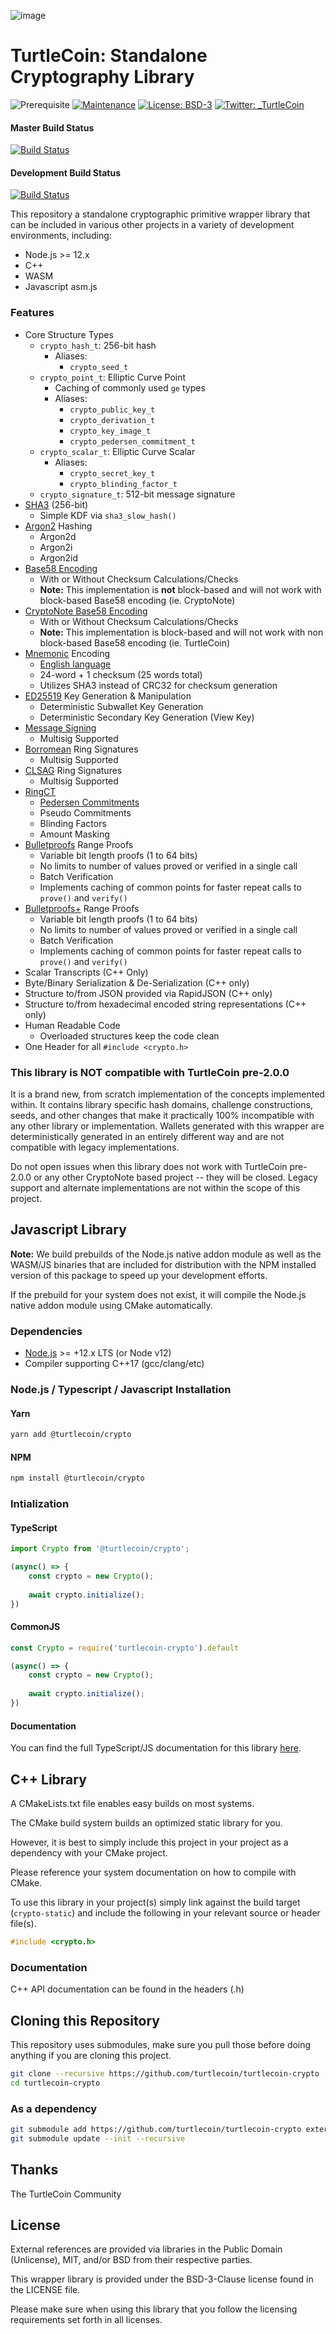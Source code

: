 ![image](https://user-images.githubusercontent.com/34389545/35821974-62e0e25c-0a70-11e8-87dd-2cfffeb6ed47.png)

# TurtleCoin: Standalone Cryptography Library

![Prerequisite](https://img.shields.io/badge/node-%3E%3D12-blue.svg) [![Maintenance](https://img.shields.io/badge/Maintained%3F-yes-green.svg)](https://github.com/turtlecoin/turtlecoin-crypto/graphs/commit-activity) [![License: BSD-3](https://img.shields.io/badge/License-BSD--3-green.svg)](https://github.com/turtlecoin/turtlecoin-crypto/blob/master/LICENSE) [![Twitter: _TurtleCoin](https://img.shields.io/twitter/follow/_TurtleCoin.svg?style=social)](https://twitter.com/_TurtleCoin)

#### Master Build Status
[![Build Status](https://github.com/turtlecoin/turtlecoin-crypto/workflows/CI%20Build%20Tests/badge.svg?branch=master)](https://github.com/turtlecoin/turtlecoin-crypto/actions)

#### Development Build Status
[![Build Status](https://github.com/turtlecoin/turtlecoin-crypto/workflows/CI%20Build%20Tests/badge.svg?branch=development)](https://github.com/turtlecoin/turtlecoin-crypto/actions)

This repository a standalone cryptographic primitive wrapper library that can be included in various other projects in a variety of development environments, including:

* Node.js >= 12.x
* C++
* WASM
* Javascript asm.js

### Features

* Core Structure Types
  * `crypto_hash_t`: 256-bit hash
    * Aliases:
      * `crypto_seed_t`
  * `crypto_point_t`: Elliptic Curve Point
    * Caching of commonly used `ge` types
    * Aliases:
      * `crypto_public_key_t`
      * `crypto_derivation_t`
      * `crypto_key_image_t`
      * `crypto_pedersen_commitment_t`
  * `crypto_scalar_t`: Elliptic Curve Scalar
    * Aliases:
      * `crypto_secret_key_t`
      * `crypto_blinding_factor_t`
  * `crypto_signature_t`: 512-bit message signature
* [SHA3](https://nvlpubs.nist.gov/nistpubs/FIPS/NIST.FIPS.202.pdf) (256-bit)
  * Simple KDF via `sha3_slow_hash()`
* [Argon2](https://github.com/P-H-C/phc-winner-argon2/blob/master/argon2-specs.pdf) Hashing
  * Argon2d
  * Argon2i
  * Argon2id
* [Base58 Encoding](https://tools.ietf.org/html/draft-msporny-base58-02)
  * With or Without Checksum Calculations/Checks
  * **Note:** This implementation is **not** block-based and will not work with block-based Base58 encoding (ie. CryptoNote)
* [CryptoNote Base58 Encoding](https://tools.ietf.org/html/draft-msporny-base58-02)
  * With or Without Checksum Calculations/Checks
  * **Note:** This implementation is block-based and will not work with non block-based Base58 encoding (ie. TurtleCoin)
* [Mnemonic](https://en.wikipedia.org/wiki/Mnemonic) Encoding
  * [English language](https://github.com/bitcoin/bips/blob/master/bip-0039/english.txt)
  * 24-word + 1 checksum (25 words total)
  * Utilizes SHA3 instead of CRC32 for checksum generation
* [ED25519](https://ed25519.cr.yp.to/ed25519-20110926.pdf) Key Generation & Manipulation
  * Deterministic Subwallet Key Generation
  * Deterministic Secondary Key Generation (View Key)
* [Message Signing](https://tools.ietf.org/html/rfc8032)
  * Multisig Supported
* [Borromean](https://github.com/Blockstream/borromean_paper/raw/master/borromean_draft_0.01_34241bb.pdf) Ring Signatures
  * Multisig Supported
* [CLSAG](https://eprint.iacr.org/2019/654.pdf) Ring Signatures
  * Multisig Supported
* [RingCT](https://eprint.iacr.org/2015/1098.pdf)
  * [Pedersen Commitments](https://www.cs.cornell.edu/courses/cs754/2001fa/129.PDF)
  * Pseudo Commitments
  * Blinding Factors
  * Amount Masking
* [Bulletproofs](https://eprint.iacr.org/2017/1066.pdf) Range Proofs
  * Variable bit length proofs (1 to 64 bits)
  * No limits to number of values proved or verified in a single call
  * Batch Verification
  * Implements caching of common points for faster repeat calls to `prove()` and `verify()`
* [Bulletproofs+](https://eprint.iacr.org/2020/735.pdf) Range Proofs
  * Variable bit length proofs (1 to 64 bits)
  * No limits to number of values proved or verified in a single call
  * Batch Verification
  * Implements caching of common points for faster repeat calls to `prove()` and `verify()`
* Scalar Transcripts (C++ Only)
* Byte/Binary Serialization & De-Serialization (C++ only)
* Structure to/from JSON provided via RapidJSON (C++ only)
* Structure to/from hexadecimal encoded string representations (C++ only)
* Human Readable Code
  * Overloaded structures keep the code clean
* One Header for all `#include <crypto.h>`

### This library is NOT compatible with TurtleCoin pre-2.0.0

It is a brand new, from scratch implementation of the concepts implemented within. It contains library specific hash domains, challenge constructions, seeds, and other changes that make it practically 100% incompatible with any other library or implementation. Wallets generated with this wrapper are deterministically generated in an entirely different way and are not compatible with legacy implementations.

Do not open issues when this library does not work with TurtleCoin pre-2.0.0 or any other CryptoNote based project -- they will be closed. Legacy support and alternate implementations are not within the scope of this project.

## Javascript Library

**Note:** We build prebuilds of the Node.js native addon module as well as the WASM/JS binaries that are included for distribution with the NPM installed version of this package to speed up your development efforts.

If the prebuild for your system does not exist, it will compile the Node.js native addon module using CMake automatically.

### Dependencies

* [Node.js](https://nodejs.org) >= +12.x LTS (or Node v12)
* Compiler supporting C++17 (gcc/clang/etc)

### Node.js / Typescript / Javascript Installation

#### Yarn
```bash
yarn add @turtlecoin/crypto
```

#### NPM
```bash
npm install @turtlecoin/crypto
```

### Intialization

#### TypeScript

```javascript
import Crypto from '@turtlecoin/crypto';

(async() => {
    const crypto = new Crypto();
    
    await crypto.initialize();
})
```

#### CommonJS

```javascript
const Crypto = require('turtlecoin-crypto').default

(async() => {
    const crypto = new Crypto();
    
    await crypto.initialize();
})
```

#### Documentation

You can find the full TypeScript/JS documentation for this library [here](https://crypto.turtlecoin.dev).

## C++ Library

A CMakeLists.txt file enables easy builds on most systems. 

The CMake build system builds an optimized static library for you. 

However, it is best to simply include this project in your project as a dependency with your CMake project.

Please reference your system documentation on how to compile with CMake.

To use this library in your project(s) simply link against the build target (`crypto-static`) and include the following in your relevant source or header file(s).

```c++
#include <crypto.h>
```

### Documentation

C++ API documentation can be found in the headers (.h)

## Cloning this Repository

This repository uses submodules, make sure you pull those before doing anything if you are cloning this project.

```bash
git clone --recursive https://github.com/turtlecoin/turtlecoin-crypto
cd turtlecoin-crypto
```

### As a dependency
```bash
git submodule add https://github.com/turtlecoin/turtlecoin-crypto external/turtlecoin-crypto
git submodule update --init --recursive
```

## Thanks
The TurtleCoin Community


## License

External references are provided via libraries in the Public Domain (Unlicense), MIT, and/or BSD from their respective parties.

This wrapper library is provided under the BSD-3-Clause license found in the LICENSE file.

Please make sure when using this library that you follow the licensing requirements set forth in all licenses.
